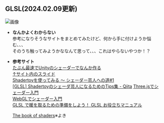 ## GLSL(2024.02.09更新)

![画像](https://photos.app.goo.gl/gxGB7tmyBFd5uQm48)

- **なんかよくわからない**  
  参考になりそうなサイトをまとめてみたけど、何から手に付けようか悩む、、、  
  そのうち触ってみようかななんて思って、、、これはやらないやつか！？

- **参考サイト**  
  [たぶん最速でUnityのシェーダーでなんか作る](https://note.com/ayaha401/n/n17b0559ec996)  
  [↑サイト内のスライド](https://docs.google.com/presentation/d/1NMhx4HWuNZsjNRRlaFOu2ysjo04NgcpFlEhzodE8Rlg/edit#slide=id.g36929a22da_0_18)  
  [Shadertoyを使ってみる ～ シェーダー芸人への道#1](https://www.noranokyoju.com/?p=467)  
  [[GLSL] Shadertoyのシェーダ芸人になるためのTips集 - Qiita](https://qiita.com/edo_m18/items/1532aceb9d470174caaf)
  [Three.jsでシェーダー入門](https://www.pentacreation.com/blog/2020/06/200627.html)  
  [WebGLでシェーダー入門](https://www.pentacreation.com/blog/2021/03/210313.html)  
  [GLSL で暖を取るための準備をしよう！ GLSL お役立ちマニュアル](https://qiita.com/doxas/items/5a7b6dedff4bc2ce1586)  
  
  [The book of shaders](https://thebookofshaders.com/10/?lan=jp)※よき

